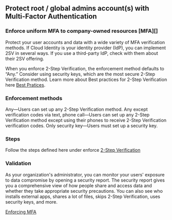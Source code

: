 ## Protect root / global admins account(s) with Multi-Factor Authentication

### Enforce uniform MFA to company-owned resources [MFA][]

Protect your user accounts and data with a wide variety of MFA verification methods.  If Cloud Identity is your identity provider (IdP), you can implement 2SV in several ways. If you use a third-party IdP, check with them about their 2SV offering.

When you enforce 2-Step Verification, the enforcement method defaults to “Any.” Consider using security keys, which are the most secure 2-Step Verification method. Learn more about Best practices for 2-Step Verification here [Best Pratices](https://support.google.com/a/answer/175197#bestpractices&zippy=%2Cenforce--step-verification-for-administrators-and-key-users%2Cconsider-using-security-keys-in-your-business).

### Enforcement methods
Any—Users can set up any 2-Step Verification method.
Any except verification codes via text, phone call—Users can set up any 2-Step Verification method except using their phones to receive 2-Step Verification verification codes. Only security key—Users must set up a security key. 

### Steps
Follow the steps defined here under enforce [2-Step Verification](https://support.google.com/a/answer/9176657?hl=en#zippy=%2Ctell-your-users-to-enroll-in--step-verification%2Cturn-on-enforcement)


### Validation
As your organization's administrator, you can monitor your users' exposure to data compromise by opening a security report. The security report gives you a comprehensive view of how people share and access data and whether they take appropriate security precautions. You can also see who installs external apps, shares a lot of files, skips 2-Step Verification, uses security keys, and more.


[Enforcing MFA](https://cloud.google.com/identity/solutions/enforce-mfa)
